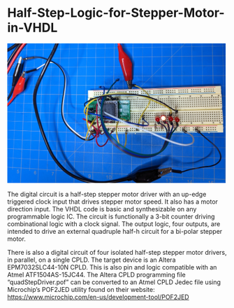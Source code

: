 # Half-Step-Logic-for-Stepper-Motor-in-VHDL

<img src="assets/image.jpg?raw=true" width="500px"><br/>

The digital circuit is a half-step stepper motor driver with an up-edge triggered clock input that drives stepper motor speed. It also has a motor direction input. The VHDL code is basic and synthesizable on any programmable logic IC. The circuit is functionally a 3-bit counter driving combinational logic with a clock signal. The output logic, four outputs, are intended to drive an external quadruple half-h circuit for a bi-polar stepper motor. 

There is also a digital circuit of four isolated half-step stepper motor drivers, in parallel, on a single CPLD. The target device is an Altera EPM7032SLC44-10N CPLD. This is also pin and logic compatible with an Atmel ATF1504AS-15JC44. The Altera CPLD programming file “quadStepDriver.pof” can be converted to an Atmel CPLD Jedec file using Microchip’s POF2JED utility found on their website: https://www.microchip.com/en-us/development-tool/POF2JED
